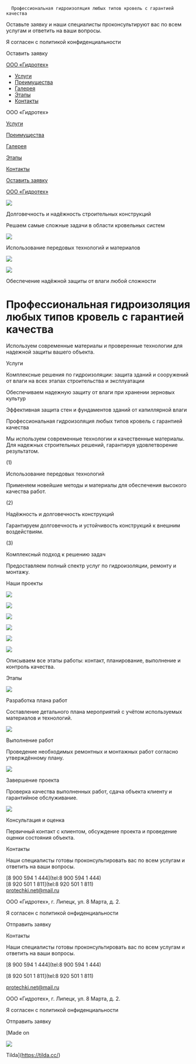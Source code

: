       Профессиональная гидроизоляция любых типов кровель с гарантией качества                                             

Оставьте заявку и наши специалисты проконсультируют вас по всем услугам и ответить на ваши вопросы.

 

Я согласен с политикой конфиденциальности

Оставить заявку

[ООО «Гидротех»](/)

* [Услуги](#uslugi)
* [Преимущества](#preimushchestva)
* [Галерея](#galereya)
* [Этапы](#etapy)
* [Контакты](#contacts)

ООО «Гидротех»

[Услуги](#uslugi)

[Преимущества](#preimushchestva)

[Галерея](#galereya)

[Этапы](#etapy)

[Контакты](#contacts)

[Оставить заявку](#popup:myform)

[ООО «Гидротех»](/)

![](https://static.tildacdn.com/tild6466-3431-4834-b732-386132653661/shape.svg)

Долговечность и надёжность строительных конструкций

Решаем самые сложные задачи в области кровельных систем

![](https://static.tildacdn.com/tild6466-3431-4834-b732-386132653661/shape.svg)

Использование передовых технологий и материалов

![](https://static.tildacdn.com/tild6466-3431-4834-b732-386132653661/shape.svg)

![](https://static.tildacdn.com/tild6466-3431-4834-b732-386132653661/shape.svg)

Обеспечение надёжной защиты от влаги любой сложности

Профессиональная гидроизоляция любых типов кровель с гарантией качества
=======================================================================

Используем современные материалы и проверенные технологии для надежной защиты вашего объекта.

Услуги

Комплексные решения по гидроизоляции: защита зданий и сооружений от влаги на всех этапах строительства и эксплуатации

Обеспечиваем надежную защиту от влаги при хранении зерновых культур

Эффективная защита стен и фундаментов зданий от капиллярной влаги

Профессиональная гидроизоляция любых типов кровель с гарантией качества

Мы используем современные технологии и качественные материалы. Для надежных строительных решений, гарантируя удовлетворение результатом.

(1)

Использование передовых технологий

Применяем новейшие методы и материалы для обеспечения высокого качества работ.

(2)

Надёжность и долговечность конструкций

Гарантируем долговечность и устойчивость конструкций к внешним воздействиям.

(3)

Комплексный подход к решению задач

Предоставляем полный спектр услуг по гидроизоляции, ремонту и монтажу.

Наши проекты

![](https://thb.tildacdn.com/tild3462-3338-4065-a336-323436366337/-/empty/img_01.jpg)

![](https://thb.tildacdn.com/tild6561-3263-4364-a564-646534626335/-/empty/img_02.jpg)

![](https://thb.tildacdn.com/tild3431-3365-4361-a233-323063333162/-/empty/img_03.jpg)

![](https://thb.tildacdn.com/tild3565-3539-4663-b562-336631613534/-/empty/img_04.jpg)

![](https://thb.tildacdn.com/tild3330-3735-4531-a366-306666623238/-/empty/img_05.jpg)

![](https://thb.tildacdn.com/tild3662-3766-4163-b432-393764396333/-/empty/img_07.jpg)

Описываем все этапы работы: контакт, планирование, выполнение и контроль качества.

Этапы

![](https://static.tildacdn.com/tild6261-6139-4633-b766-353236613834/-1.svg)

Разработка плана работ

Составление детального плана мероприятий с учётом используемых материалов и технологий.

![](https://static.tildacdn.com/tild3965-3736-4133-a536-666461613530/-2.svg)

Выполнение работ

Проведение необходимых ремонтных и монтажных работ согласно утверждённому плану.

![](https://static.tildacdn.com/tild6138-3962-4463-b162-303330326132/-3.svg)

Завершение проекта

Проверка качества выполненных работ, сдача объекта клиенту и гарантийное обслуживание.

![](https://static.tildacdn.com/tild3337-6562-4662-b034-626532643665/photo.svg)

Консультация и оценка

Первичный контакт с клиентом, обсуждение проекта и проведение оценки состояния объекта.

Контакты

Наши специалисты готовы проконсультировать вас по всем услугам и ответить на ваши вопросы.

 

[8 900 594 1 444](tel:8 900 594 1 444)  
[8 920 501 1 811](tel:8 920 501 1 811)  
[protechki.net@mail.ru](mailto:protechki.net@mail.ru)

ООО «Гидротех», г. Липецк, ул. 8 Марта, д. 2.

Я согласен с политикой онфиденциальности

Отправить заявку

Контакты

Наши специалисты готовы проконсультировать вас по всем услугам и ответить на ваши вопросы.

 

[8 900 594 1 444](tel:8 900 594 1 444)

[8 920 501 1 811](tel:8 920 501 1 811)

[protechki.net@mail.ru](mailto:protechki.net@mail.ru)

ООО «Гидротех», г. Липецк, ул. 8 Марта, д. 2.

Я согласен с политикой онфиденциальности

Отправить заявку

 

[Made on

![](https://static.tildacdn.com/img/tildacopy.png)

Tilda](https://tilda.cc/)

   